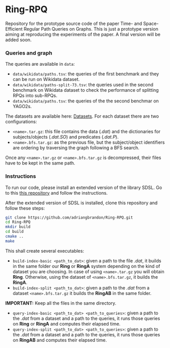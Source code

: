# Ring-RPQ

Repository for the prototype source code of the paper Time- and Space-Efficient Regular Path Queries on Graphs. This is just a prototype version aiming at reproducing the experiments of the paper. A final version will be added soon.

### Queries and graph

The queries are available in `data`:

- `data/wikidata/paths.tsv`: the queries of the first benchmark and they can be run on Wikidata dataset.
- `data/wikidata/paths-split-73.tsv`: the queries used in the second benchmark on Wikidata dataset to check the performance of splitting RPQs into sub-RPQs.
- `data/wikidata/paths.tsv`: the queries of the the second benchmar on YAGO2s.

The datasets are available here: [Datasets](http://compact-leapfrog.tk/files/wikidata-enumerated.dat.gz). For each dataset there are two configurations:

- `<name>.tar.gz`: this file contains the data (*.dat*) and the dictionaries for subjects/objects (*.dat.SO*) and predicates (*.dat.P*).
- `<name>.bfs.tar.gz`: as the previous file, but the subject/object identifiers are ordering by traversing the graph following a BFS search.

Once any `<name>.tar.gz` or `<name>.bfs.tar.gz` is decompressed, their files have to be kept in the same path.
### Instructions

To run our code, please install an extended version of the library SDSL. Go to this [this repository](https://github.com/adriangbrandon/sdsl-lite) and follow the instructions.

After the extended version of SDSL is installed, clone this repository and follow these steps:

```Bash
git clone https://github.com/adriangbrandon/Ring-RPQ.git
cd Ring-RPQ
mkdir build
cd build
cmake ..
make
```

This shall create several executables:

- `build-index-basic <path_to_dat>`: given a path to the file *.dat*, it builds in the same folder our **Ring** or **RingA** system depending on
the kind of dataset you are choosing. In case of using `<name>.tar.gz` you will obtain **Ring**. Otherwise, using the dataset of `<name>.bfs.tar.gz`, it builds the **RingA**.
- `build-index-split <path_to_dat>`: given a path to the *.dat* from a dataset `<name>.bfs.tar.gz` it builds the **RingAB** in the same folder.

**IMPORTANT:** Keep all the files in the same directory.

- `query-index-basic <path_to_dat> <path_to_queries>`: given a path to the *.dat* from a dataset and a path to the queries, it runs those queries on **Ring** or **RingA** and computes their elapsed time.
- `query-index-split <path_to_dat> <path_to_queries>`: given a path to the *.dat* from a dataset and a path to the queries, it runs those queries on **RingAB** and computes their elapsed time.